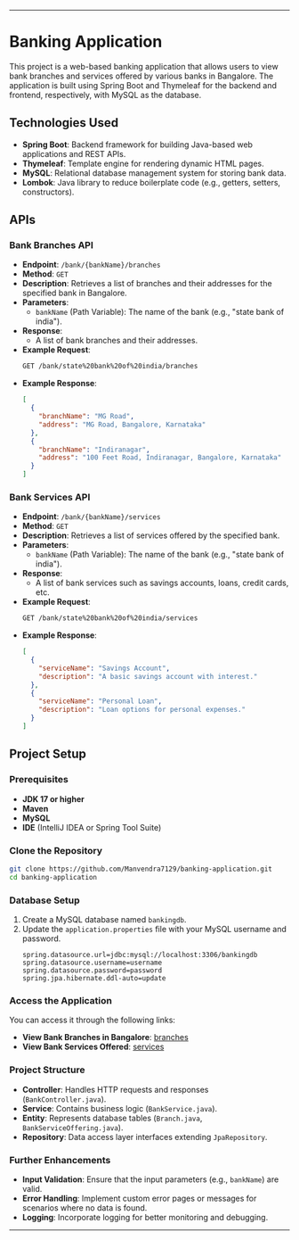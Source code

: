 

---

# Banking Application

This project is a web-based banking application that allows users to view bank branches and services offered by various banks in Bangalore. The application is built using Spring Boot and Thymeleaf for the backend and frontend, respectively, with MySQL as the database.

## Technologies Used

- **Spring Boot**: Backend framework for building Java-based web applications and REST APIs.
- **Thymeleaf**: Template engine for rendering dynamic HTML pages.
- **MySQL**: Relational database management system for storing bank data.
- **Lombok**: Java library to reduce boilerplate code (e.g., getters, setters, constructors).

## APIs

### Bank Branches API

- **Endpoint**: `/bank/{bankName}/branches`
- **Method**: `GET`
- **Description**: Retrieves a list of branches and their addresses for the specified bank in Bangalore.
- **Parameters**:
  - `bankName` (Path Variable): The name of the bank (e.g., "state bank of india").
- **Response**: 
  - A list of bank branches and their addresses.
- **Example Request**: 
  ```bash
  GET /bank/state%20bank%20of%20india/branches
  ```
- **Example Response**:
  ```json
  [
    {
      "branchName": "MG Road",
      "address": "MG Road, Bangalore, Karnataka"
    },
    {
      "branchName": "Indiranagar",
      "address": "100 Feet Road, Indiranagar, Bangalore, Karnataka"
    }
  ]
  ```

### Bank Services API

- **Endpoint**: `/bank/{bankName}/services`
- **Method**: `GET`
- **Description**: Retrieves a list of services offered by the specified bank.
- **Parameters**:
  - `bankName` (Path Variable): The name of the bank (e.g., "state bank of india").
- **Response**: 
  - A list of bank services such as savings accounts, loans, credit cards, etc.
- **Example Request**: 
  ```bash
  GET /bank/state%20bank%20of%20india/services
  ```
- **Example Response**:
  ```json
  [
    {
      "serviceName": "Savings Account",
      "description": "A basic savings account with interest."
    },
    {
      "serviceName": "Personal Loan",
      "description": "Loan options for personal expenses."
    }
  ]
  ```

## Project Setup

### Prerequisites

- **JDK 17 or higher**
- **Maven**
- **MySQL**
- **IDE** (IntelliJ IDEA or Spring Tool Suite)

### Clone the Repository

```bash
git clone https://github.com/Manvendra7129/banking-application.git
cd banking-application
```

### Database Setup

1. Create a MySQL database named `bankingdb`.
2. Update the `application.properties` file with your MySQL username and password.
   ```properties
   spring.datasource.url=jdbc:mysql://localhost:3306/bankingdb
   spring.datasource.username=username
   spring.datasource.password=password
   spring.jpa.hibernate.ddl-auto=update
   ```



### Access the Application

You can access it through the following links:

- **View Bank Branches in Bangalore**: [branches](https://cuvetteassignment-production.up.railway.app/bank/state%20bank%20of%20india/branches)
- **View Bank Services Offered**: [services](https://cuvetteassignment-production.up.railway.app/bank/state%20bank%20of%20india/services)

### Project Structure

- **Controller**: Handles HTTP requests and responses (`BankController.java`).
- **Service**: Contains business logic (`BankService.java`).
- **Entity**: Represents database tables (`Branch.java`, `BankServiceOffering.java`).
- **Repository**: Data access layer interfaces extending `JpaRepository`.

### Further Enhancements

- **Input Validation**: Ensure that the input parameters (e.g., `bankName`) are valid.
- **Error Handling**: Implement custom error pages or messages for scenarios where no data is found.
- **Logging**: Incorporate logging for better monitoring and debugging.

---



